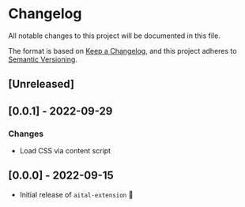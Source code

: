 # Changelog

All notable changes to this project will be documented in this file.

The format is based on [Keep a Changelog](https://keepachangelog.com/en/1.0.0/),
and this project adheres to [Semantic Versioning](https://semver.org/spec/v2.0.0.html).

## [Unreleased]

## [0.0.1] - 2022-09-29

### Changes

- Load CSS via content script

## [0.0.0] - 2022-09-15

- Initial release of `aital-extension` 🎉
